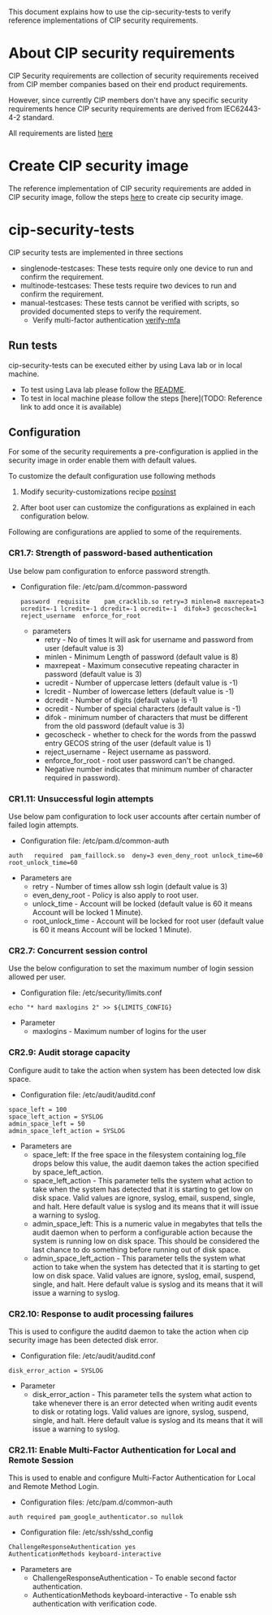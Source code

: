 This document explains how to use the cip-security-tests to verify reference implementations of CIP security requirements.

# About CIP security requirements
CIP Security requirements are collection of security requirements received from CIP member companies based on their end product requirements.

However, since currently CIP members don't have any specific security requirements hence CIP security requirements are derived from IEC62443-4-2 standard.

All requirements are listed [here](https://gitlab.com/cip-project/cip-documents/-/blob/master/security/security_requirements.md#IEC-62443-4-2_Requirements)

# Create CIP security image
The reference implementation of CIP security requirements are added in CIP security image, follow the steps [here](https://gitlab.com/cip-project/cip-core/isar-cip-core/-/blob/master/README.md) to create cip security image.

# cip-security-tests
CIP security tests are implemented in three sections
- singlenode-testcases: These tests require only one device to run and confirm the requirement.
- multinode-testcases: These tests require two devices to run and confirm the requirement.
- manual-testcases: These tests cannot be verified with scripts, so provided documented steps to verify the requirement.
    - Verify multi-factor authentication [verify-mfa](iec-security-tests/manual-testcases/TC_CR1.1-RE2/verify-mfa.md)

## Run tests
cip-security-tests can be executed either by using Lava lab or in local machine.
- To test using Lava lab please follow the [README](README.md).
- To test in local machine please follow the steps [here](TODO: Reference link to add once it is available)

## Configuration
For some of the security requirements a pre-configuration is applied in the security image in order enable them with default values.

To customize the default configuration use following methods
1. Modify security-customizations recipe [posinst](https://gitlab.com/cip-project/cip-core/isar-cip-core/-/blob/master/recipes-core/security-customizations/files/postinst)

2. After boot user can customize the configurations as explained in each configuration below.

Following are configurations are applied to some of the requirements.

### CR1.7: Strength of password-based authentication
Use below pam configuration to enforce password strength.
- Configuration file: /etc/pam.d/common-password
    ```
    password  requisite    pam_cracklib.so retry=3 minlen=8 maxrepeat=3 ucredit=-1 lcredit=-1 dcredit=-1 ocredit=-1  difok=3 gecoscheck=1 reject_username  enforce_for_root
    ```
    - parameters
        - retry - No of times It will ask for username and password from user (default value is 3)
        - minlen - Minimum Length of password (default value is 8)
        - maxrepeat - Maximum consecutive repeating character in password (default value is 3)
        - ucredit - Number of uppercase letters (default value is -1)
        - lcredit - Number of lowercase letters (default value is -1)
        - dcredit - Number of digits (default value is -1)
        - ocredit - Number of special characters (default value is -1)
        - difok - minimum number of characters that must be different from the old password (default value is 3)
        - gecoscheck - whether to check for the words from the passwd entry GECOS string of the user (default value is 1)
        - reject_username - Reject username as password.
        - enforce_for_root - root user password can't be changed.
		- Negative number indicates that minimum number of character required in password).

### CR1.11: Unsuccessful login attempts
Use below pam configuration to lock user accounts after certain number of failed login attempts.
- Configuration file: /etc/pam.d/common-auth
```
auth   required  pam_faillock.so  deny=3 even_deny_root unlock_time=60 root_unlock_time=60
```
- Parameters are
    - retry - Number of times allow ssh login (default value is 3)
    - even_deny_root - Policy is also apply to root user.
    - unlock_time - Account will be locked (default value is 60 it means Account will be locked 1 Minute).
    - root_unlock_time - Account will be locked for root user
    (default value is 60 it means Account will be locked 1 Minute).

### CR2.7: Concurrent session control
Use the below configuration to set the maximum number of login session allowed per user.
- Configuration file: /etc/security/limits.conf
```
echo "* hard maxlogins 2" >> ${LIMITS_CONFIG}
```
- Parameter
	- maxlogins - Maximum number of logins for the user

### CR2.9: Audit storage capacity
Configure audit to take the action when system has been detected low disk space.
- Configuration file: /etc/audit/auditd.conf
```
space_left = 100
space_left_action = SYSLOG
admin_space_left = 50
admin_space_left_action = SYSLOG
```
- Parameters are
    - space_left: If the free space in the filesystem containing log_file drops below this value, the audit daemon takes the action specified by space_left_action.
	- space_left_action - This parameter tells the system what action to take when the system has detected that
	it is starting to get low on disk space. Valid values are ignore, syslog, email, suspend, single, and halt.
	Here default value is syslog and its means that it will issue a warning to syslog.
    - admin_space_left:  This is a numeric value in megabytes that tells the audit daemon when to perform a configurable action because the system is running low on disk space. This should be considered the last chance to do something before running out of disk space.
	- admin_space_left_action - This parameter tells the system what action to take when the system has detected that
	it is starting to get low on disk space. Valid values are ignore, syslog, email, suspend, single, and halt.
	Here default value is syslog and its means that it will issue a warning to syslog.

### CR2.10: Response to audit processing failures 
This is used to configure the auditd daemon to take the action when cip security image has been detected disk error.
- Configuration file: /etc/audit/auditd.conf
```
disk_error_action = SYSLOG
```
- Parameter
	- disk_error_action - This parameter tells the system what action to take whenever there is an error detected 
	when writing audit events to disk or rotating logs. Valid values are ignore, syslog, suspend, single, and halt.
	Here default value is syslog and its means that it will issue a warning to syslog.

### CR2.11: Enable Multi-Factor Authentication for Local and Remote Session
This is used to enable and configure Multi-Factor Authentication for Local and Remote Method Login.
- Configuration files: /etc/pam.d/common-auth
```
auth required pam_google_authenticator.so nullok
```
- Configuration file: /etc/ssh/sshd_config
```
ChallengeResponseAuthentication yes
AuthenticationMethods keyboard-interactive
```
- Parameters are
	- ChallengeResponseAuthentication - To enable second factor authentication.
	- AuthenticationMethods keyboard-interactive - To enable ssh authentication with verification code.
